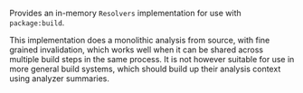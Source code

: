Provides an in-memory `Resolvers` implementation for use with `package:build`.

This implementation does a monolithic analysis from source, with fine grained
invalidation, which works well when it can be shared across multiple build steps
in the same process. It is not however suitable for use in more general build
systems, which should build up their analysis context using analyzer summaries.
